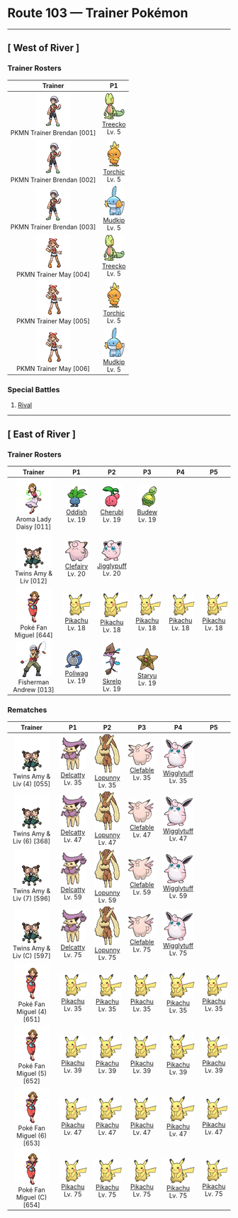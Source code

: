 # Route 103 — Trainer Pokémon

---

## [ West of River ]

### Trainer Rosters

| Trainer | P1 |
|:-------:|:--:|
| ![PKMN Trainer Brendan](../../assets/important_trainers/brendan.png "PKMN Trainer Brendan")<br>PKMN Trainer Brendan [001] | <div class="sprite-cell">![Treecko](../../assets/sprites/treecko/front.gif "Treecko: Treecko is cool, calm, and collected—it never panics under any situation. If a bigger foe were to glare at this Pokémon, it would glare right back without conceding an inch of ground.")<br>[Treecko](../../pokemon/treecko.md)<br>Lv. 5</div> |
| ![PKMN Trainer Brendan](../../assets/important_trainers/brendan.png "PKMN Trainer Brendan")<br>PKMN Trainer Brendan [002] | <div class="sprite-cell">![Torchic](../../assets/sprites/torchic/front.gif "Torchic: Torchic has a place inside its body where it keeps its flame. Give it a hug—it will be glowing with warmth. This Pokémon is covered all over by a fluffy coat of down.")<br>[Torchic](../../pokemon/torchic.md)<br>Lv. 5</div> |
| ![PKMN Trainer Brendan](../../assets/important_trainers/brendan.png "PKMN Trainer Brendan")<br>PKMN Trainer Brendan [003] | <div class="sprite-cell">![Mudkip](../../assets/sprites/mudkip/front.gif "Mudkip: In water, Mudkip breathes using the gills on its cheeks. If it is faced with a tight situation in battle, this Pokémon will unleash its amazing power—it can crush rocks bigger than itself.")<br>[Mudkip](../../pokemon/mudkip.md)<br>Lv. 5</div> |
| ![PKMN Trainer May](../../assets/important_trainers/may.png "PKMN Trainer May")<br>PKMN Trainer May [004] | <div class="sprite-cell">![Treecko](../../assets/sprites/treecko/front.gif "Treecko: Treecko is cool, calm, and collected—it never panics under any situation. If a bigger foe were to glare at this Pokémon, it would glare right back without conceding an inch of ground.")<br>[Treecko](../../pokemon/treecko.md)<br>Lv. 5</div> |
| ![PKMN Trainer May](../../assets/important_trainers/may.png "PKMN Trainer May")<br>PKMN Trainer May [005] | <div class="sprite-cell">![Torchic](../../assets/sprites/torchic/front.gif "Torchic: Torchic has a place inside its body where it keeps its flame. Give it a hug—it will be glowing with warmth. This Pokémon is covered all over by a fluffy coat of down.")<br>[Torchic](../../pokemon/torchic.md)<br>Lv. 5</div> |
| ![PKMN Trainer May](../../assets/important_trainers/may.png "PKMN Trainer May")<br>PKMN Trainer May [006] | <div class="sprite-cell">![Mudkip](../../assets/sprites/mudkip/front.gif "Mudkip: In water, Mudkip breathes using the gills on its cheeks. If it is faced with a tight situation in battle, this Pokémon will unleash its amazing power—it can crush rocks bigger than itself.")<br>[Mudkip](../../pokemon/mudkip.md)<br>Lv. 5</div> |

### Special Battles

1. [Rival](special_battles.md#rival)

---

## [ East of River ]

### Trainer Rosters

| Trainer | P1 | P2 | P3 | P4 | P5 |
|:-------:|:--:|:--:|:--:|:--:|:--:|
| ![Aroma Lady Daisy](../../assets/trainers/aroma_lady.png "Aroma Lady Daisy")<br>Aroma Lady Daisy [011] | <div class="sprite-cell">![Oddish](../../assets/sprites/oddish/front.gif "Oddish: Oddish searches for fertile, nutrient-rich soil, then plants itself. During the daytime, while it is planted, this Pokémon’s feet are thought to change shape and become similar to the roots of trees.")<br>[Oddish](../../pokemon/oddish.md)<br>Lv. 19</div> | <div class="sprite-cell">![Cherubi](../../assets/sprites/cherubi/front.gif "Cherubi: It evolves by sucking the energy out of the small ball where it had been storing nutrients.")<br>[Cherubi](../../pokemon/cherubi.md)<br>Lv. 19</div> | <div class="sprite-cell">![Budew](../../assets/sprites/budew/front.gif "Budew: Over the winter, it closes its bud and endures the cold. In spring, the bud opens and releases pollen.")<br>[Budew](../../pokemon/budew.md)<br>Lv. 19</div> |
| ![Twins Amy & Liv](../../assets/trainers/twins.png "Twins Amy & Liv")<br>Twins Amy & Liv [012] | <div class="sprite-cell">![Clefairy](../../assets/sprites/clefairy/front.gif "Clefairy: On every night of a full moon, groups of this Pokémon come out to play. When dawn arrives, the tired Clefairy return to their quiet mountain retreats and go to sleep nestled up against each other.")<br>[Clefairy](../../pokemon/clefairy.md)<br>Lv. 20</div> | <div class="sprite-cell">![Jigglypuff](../../assets/sprites/jigglypuff/front.gif "Jigglypuff: When this Pokémon sings, it never pauses to breathe. If it is in a battle against an opponent that does not easily fall asleep, Jigglypuff cannot breathe, endangering its life.")<br>[Jigglypuff](../../pokemon/jigglypuff.md)<br>Lv. 20</div> |
| ![Poké Fan Miguel](../../assets/trainers/poke_fan.png "Poké Fan Miguel")<br>Poké Fan Miguel [644] | <div class="sprite-cell">![Pikachu](../../assets/sprites/pikachu/front.gif "Pikachu: This Pokémon has electricity-storing pouches on its cheeks. These appear to become electrically charged during the night while Pikachu sleeps. It occasionally discharges electricity when it is dozy after waking up.")<br>[Pikachu](../../pokemon/pikachu.md)<br>Lv. 18</div> | <div class="sprite-cell">![Pikachu](../../assets/sprites/pikachu/front.gif "Pikachu: This Pokémon has electricity-storing pouches on its cheeks. These appear to become electrically charged during the night while Pikachu sleeps. It occasionally discharges electricity when it is dozy after waking up.")<br>[Pikachu](../../pokemon/pikachu.md)<br>Lv. 18</div> | <div class="sprite-cell">![Pikachu](../../assets/sprites/pikachu/front.gif "Pikachu: This Pokémon has electricity-storing pouches on its cheeks. These appear to become electrically charged during the night while Pikachu sleeps. It occasionally discharges electricity when it is dozy after waking up.")<br>[Pikachu](../../pokemon/pikachu.md)<br>Lv. 18</div> | <div class="sprite-cell">![Pikachu](../../assets/sprites/pikachu/front.gif "Pikachu: This Pokémon has electricity-storing pouches on its cheeks. These appear to become electrically charged during the night while Pikachu sleeps. It occasionally discharges electricity when it is dozy after waking up.")<br>[Pikachu](../../pokemon/pikachu.md)<br>Lv. 18</div> | <div class="sprite-cell">![Pikachu](../../assets/sprites/pikachu/front.gif "Pikachu: This Pokémon has electricity-storing pouches on its cheeks. These appear to become electrically charged during the night while Pikachu sleeps. It occasionally discharges electricity when it is dozy after waking up.")<br>[Pikachu](../../pokemon/pikachu.md)<br>Lv. 18</div> |
| ![Fisherman Andrew](../../assets/trainers/fisherman.png "Fisherman Andrew")<br>Fisherman Andrew [013] | <div class="sprite-cell">![Poliwag](../../assets/sprites/poliwag/front.gif "Poliwag: Poliwag has a very thin skin. It is possible to see the Pokémon’s spiral innards right through the skin. Despite its thinness, however, the skin is also very flexible. Even sharp fangs bounce right off it.")<br>[Poliwag](../../pokemon/poliwag.md)<br>Lv. 19</div> | <div class="sprite-cell">![Skrelp](../../assets/sprites/skrelp/front.gif "Skrelp: It looks just like rotten kelp. It hides from foes while storing up power for its evolution.")<br>[Skrelp](../../pokemon/skrelp.md)<br>Lv. 19</div> | <div class="sprite-cell">![Staryu](../../assets/sprites/staryu/front.gif "Staryu: Staryu apparently communicates with the stars in the night sky by flashing the red core at the center of its body. If parts of its body are torn, this Pokémon simply regenerates the missing pieces and limbs.")<br>[Staryu](../../pokemon/staryu.md)<br>Lv. 19</div> |

### Rematches

| Trainer | P1 | P2 | P3 | P4 | P5 |
|:-------:|:--:|:--:|:--:|:--:|:--:|
| ![Twins Amy & Liv (4)](../../assets/trainers/twins.png "Twins Amy & Liv (4)")<br>Twins Amy & Liv (4) [055] | <div class="sprite-cell">![Delcatty](../../assets/sprites/delcatty/front.gif "Delcatty: Delcatty sleeps anywhere it wants without keeping a permanent nest. If other Pokémon approach it as it sleeps, this Pokémon will never fight—it will just move away somewhere else.")<br>[Delcatty](../../pokemon/delcatty.md)<br>Lv. 35</div> | <div class="sprite-cell">![Lopunny](../../assets/sprites/lopunny/front.gif "Lopunny: The ears appear to be delicate. If they are touched roughly, it kicks with its graceful legs.")<br>[Lopunny](../../pokemon/lopunny.md)<br>Lv. 35</div> | <div class="sprite-cell">![Clefable](../../assets/sprites/clefable/front.gif "Clefable: Clefable moves by skipping lightly as if it were flying using its wings. Its bouncy step lets it even walk on water. It is known to take strolls on lakes on quiet, moonlit nights.")<br>[Clefable](../../pokemon/clefable.md)<br>Lv. 35</div> | <div class="sprite-cell">![Wigglytuff](../../assets/sprites/wigglytuff/front.gif "Wigglytuff: Wigglytuff’s body is very flexible. By inhaling deeply, this Pokémon can inflate itself seemingly without end. Once inflated, Wigglytuff bounces along lightly like a balloon.")<br>[Wigglytuff](../../pokemon/wigglytuff.md)<br>Lv. 35</div> |
| ![Twins Amy & Liv (6)](../../assets/trainers/twins.png "Twins Amy & Liv (6)")<br>Twins Amy & Liv (6) [368] | <div class="sprite-cell">![Delcatty](../../assets/sprites/delcatty/front.gif "Delcatty: Delcatty sleeps anywhere it wants without keeping a permanent nest. If other Pokémon approach it as it sleeps, this Pokémon will never fight—it will just move away somewhere else.")<br>[Delcatty](../../pokemon/delcatty.md)<br>Lv. 47</div> | <div class="sprite-cell">![Lopunny](../../assets/sprites/lopunny/front.gif "Lopunny: The ears appear to be delicate. If they are touched roughly, it kicks with its graceful legs.")<br>[Lopunny](../../pokemon/lopunny.md)<br>Lv. 47</div> | <div class="sprite-cell">![Clefable](../../assets/sprites/clefable/front.gif "Clefable: Clefable moves by skipping lightly as if it were flying using its wings. Its bouncy step lets it even walk on water. It is known to take strolls on lakes on quiet, moonlit nights.")<br>[Clefable](../../pokemon/clefable.md)<br>Lv. 47</div> | <div class="sprite-cell">![Wigglytuff](../../assets/sprites/wigglytuff/front.gif "Wigglytuff: Wigglytuff’s body is very flexible. By inhaling deeply, this Pokémon can inflate itself seemingly without end. Once inflated, Wigglytuff bounces along lightly like a balloon.")<br>[Wigglytuff](../../pokemon/wigglytuff.md)<br>Lv. 47</div> |
| ![Twins Amy & Liv (7)](../../assets/trainers/twins.png "Twins Amy & Liv (7)")<br>Twins Amy & Liv (7) [596] | <div class="sprite-cell">![Delcatty](../../assets/sprites/delcatty/front.gif "Delcatty: Delcatty sleeps anywhere it wants without keeping a permanent nest. If other Pokémon approach it as it sleeps, this Pokémon will never fight—it will just move away somewhere else.")<br>[Delcatty](../../pokemon/delcatty.md)<br>Lv. 59</div> | <div class="sprite-cell">![Lopunny](../../assets/sprites/lopunny/front.gif "Lopunny: The ears appear to be delicate. If they are touched roughly, it kicks with its graceful legs.")<br>[Lopunny](../../pokemon/lopunny.md)<br>Lv. 59</div> | <div class="sprite-cell">![Clefable](../../assets/sprites/clefable/front.gif "Clefable: Clefable moves by skipping lightly as if it were flying using its wings. Its bouncy step lets it even walk on water. It is known to take strolls on lakes on quiet, moonlit nights.")<br>[Clefable](../../pokemon/clefable.md)<br>Lv. 59</div> | <div class="sprite-cell">![Wigglytuff](../../assets/sprites/wigglytuff/front.gif "Wigglytuff: Wigglytuff’s body is very flexible. By inhaling deeply, this Pokémon can inflate itself seemingly without end. Once inflated, Wigglytuff bounces along lightly like a balloon.")<br>[Wigglytuff](../../pokemon/wigglytuff.md)<br>Lv. 59</div> |
| ![Twins Amy & Liv (C)](../../assets/trainers/twins.png "Twins Amy & Liv (C)")<br>Twins Amy & Liv (C) [597] | <div class="sprite-cell">![Delcatty](../../assets/sprites/delcatty/front.gif "Delcatty: Delcatty sleeps anywhere it wants without keeping a permanent nest. If other Pokémon approach it as it sleeps, this Pokémon will never fight—it will just move away somewhere else.")<br>[Delcatty](../../pokemon/delcatty.md)<br>Lv. 75</div> | <div class="sprite-cell">![Lopunny](../../assets/sprites/lopunny/front.gif "Lopunny: The ears appear to be delicate. If they are touched roughly, it kicks with its graceful legs.")<br>[Lopunny](../../pokemon/lopunny.md)<br>Lv. 75</div> | <div class="sprite-cell">![Clefable](../../assets/sprites/clefable/front.gif "Clefable: Clefable moves by skipping lightly as if it were flying using its wings. Its bouncy step lets it even walk on water. It is known to take strolls on lakes on quiet, moonlit nights.")<br>[Clefable](../../pokemon/clefable.md)<br>Lv. 75</div> | <div class="sprite-cell">![Wigglytuff](../../assets/sprites/wigglytuff/front.gif "Wigglytuff: Wigglytuff’s body is very flexible. By inhaling deeply, this Pokémon can inflate itself seemingly without end. Once inflated, Wigglytuff bounces along lightly like a balloon.")<br>[Wigglytuff](../../pokemon/wigglytuff.md)<br>Lv. 75</div> |
| ![Poké Fan Miguel (4)](../../assets/trainers/poke_fan.png "Poké Fan Miguel (4)")<br>Poké Fan Miguel (4) [651] | <div class="sprite-cell">![Pikachu](../../assets/sprites/pikachu/front.gif "Pikachu: This Pokémon has electricity-storing pouches on its cheeks. These appear to become electrically charged during the night while Pikachu sleeps. It occasionally discharges electricity when it is dozy after waking up.")<br>[Pikachu](../../pokemon/pikachu.md)<br>Lv. 35</div> | <div class="sprite-cell">![Pikachu](../../assets/sprites/pikachu/front.gif "Pikachu: This Pokémon has electricity-storing pouches on its cheeks. These appear to become electrically charged during the night while Pikachu sleeps. It occasionally discharges electricity when it is dozy after waking up.")<br>[Pikachu](../../pokemon/pikachu.md)<br>Lv. 35</div> | <div class="sprite-cell">![Pikachu](../../assets/sprites/pikachu/front.gif "Pikachu: This Pokémon has electricity-storing pouches on its cheeks. These appear to become electrically charged during the night while Pikachu sleeps. It occasionally discharges electricity when it is dozy after waking up.")<br>[Pikachu](../../pokemon/pikachu.md)<br>Lv. 35</div> | <div class="sprite-cell">![Pikachu](../../assets/sprites/pikachu/front.gif "Pikachu: This Pokémon has electricity-storing pouches on its cheeks. These appear to become electrically charged during the night while Pikachu sleeps. It occasionally discharges electricity when it is dozy after waking up.")<br>[Pikachu](../../pokemon/pikachu.md)<br>Lv. 35</div> | <div class="sprite-cell">![Pikachu](../../assets/sprites/pikachu/front.gif "Pikachu: This Pokémon has electricity-storing pouches on its cheeks. These appear to become electrically charged during the night while Pikachu sleeps. It occasionally discharges electricity when it is dozy after waking up.")<br>[Pikachu](../../pokemon/pikachu.md)<br>Lv. 35</div> |
| ![Poké Fan Miguel (5)](../../assets/trainers/poke_fan.png "Poké Fan Miguel (5)")<br>Poké Fan Miguel (5) [652] | <div class="sprite-cell">![Pikachu](../../assets/sprites/pikachu/front.gif "Pikachu: This Pokémon has electricity-storing pouches on its cheeks. These appear to become electrically charged during the night while Pikachu sleeps. It occasionally discharges electricity when it is dozy after waking up.")<br>[Pikachu](../../pokemon/pikachu.md)<br>Lv. 39</div> | <div class="sprite-cell">![Pikachu](../../assets/sprites/pikachu/front.gif "Pikachu: This Pokémon has electricity-storing pouches on its cheeks. These appear to become electrically charged during the night while Pikachu sleeps. It occasionally discharges electricity when it is dozy after waking up.")<br>[Pikachu](../../pokemon/pikachu.md)<br>Lv. 39</div> | <div class="sprite-cell">![Pikachu](../../assets/sprites/pikachu/front.gif "Pikachu: This Pokémon has electricity-storing pouches on its cheeks. These appear to become electrically charged during the night while Pikachu sleeps. It occasionally discharges electricity when it is dozy after waking up.")<br>[Pikachu](../../pokemon/pikachu.md)<br>Lv. 39</div> | <div class="sprite-cell">![Pikachu](../../assets/sprites/pikachu/front.gif "Pikachu: This Pokémon has electricity-storing pouches on its cheeks. These appear to become electrically charged during the night while Pikachu sleeps. It occasionally discharges electricity when it is dozy after waking up.")<br>[Pikachu](../../pokemon/pikachu.md)<br>Lv. 39</div> | <div class="sprite-cell">![Pikachu](../../assets/sprites/pikachu/front.gif "Pikachu: This Pokémon has electricity-storing pouches on its cheeks. These appear to become electrically charged during the night while Pikachu sleeps. It occasionally discharges electricity when it is dozy after waking up.")<br>[Pikachu](../../pokemon/pikachu.md)<br>Lv. 39</div> |
| ![Poké Fan Miguel (6)](../../assets/trainers/poke_fan.png "Poké Fan Miguel (6)")<br>Poké Fan Miguel (6) [653] | <div class="sprite-cell">![Pikachu](../../assets/sprites/pikachu/front.gif "Pikachu: This Pokémon has electricity-storing pouches on its cheeks. These appear to become electrically charged during the night while Pikachu sleeps. It occasionally discharges electricity when it is dozy after waking up.")<br>[Pikachu](../../pokemon/pikachu.md)<br>Lv. 47</div> | <div class="sprite-cell">![Pikachu](../../assets/sprites/pikachu/front.gif "Pikachu: This Pokémon has electricity-storing pouches on its cheeks. These appear to become electrically charged during the night while Pikachu sleeps. It occasionally discharges electricity when it is dozy after waking up.")<br>[Pikachu](../../pokemon/pikachu.md)<br>Lv. 47</div> | <div class="sprite-cell">![Pikachu](../../assets/sprites/pikachu/front.gif "Pikachu: This Pokémon has electricity-storing pouches on its cheeks. These appear to become electrically charged during the night while Pikachu sleeps. It occasionally discharges electricity when it is dozy after waking up.")<br>[Pikachu](../../pokemon/pikachu.md)<br>Lv. 47</div> | <div class="sprite-cell">![Pikachu](../../assets/sprites/pikachu/front.gif "Pikachu: This Pokémon has electricity-storing pouches on its cheeks. These appear to become electrically charged during the night while Pikachu sleeps. It occasionally discharges electricity when it is dozy after waking up.")<br>[Pikachu](../../pokemon/pikachu.md)<br>Lv. 47</div> | <div class="sprite-cell">![Pikachu](../../assets/sprites/pikachu/front.gif "Pikachu: This Pokémon has electricity-storing pouches on its cheeks. These appear to become electrically charged during the night while Pikachu sleeps. It occasionally discharges electricity when it is dozy after waking up.")<br>[Pikachu](../../pokemon/pikachu.md)<br>Lv. 47</div> |
| ![Poké Fan Miguel (C)](../../assets/trainers/poke_fan.png "Poké Fan Miguel (C)")<br>Poké Fan Miguel (C) [654] | <div class="sprite-cell">![Pikachu](../../assets/sprites/pikachu/front.gif "Pikachu: This Pokémon has electricity-storing pouches on its cheeks. These appear to become electrically charged during the night while Pikachu sleeps. It occasionally discharges electricity when it is dozy after waking up.")<br>[Pikachu](../../pokemon/pikachu.md)<br>Lv. 75</div> | <div class="sprite-cell">![Pikachu](../../assets/sprites/pikachu/front.gif "Pikachu: This Pokémon has electricity-storing pouches on its cheeks. These appear to become electrically charged during the night while Pikachu sleeps. It occasionally discharges electricity when it is dozy after waking up.")<br>[Pikachu](../../pokemon/pikachu.md)<br>Lv. 75</div> | <div class="sprite-cell">![Pikachu](../../assets/sprites/pikachu/front.gif "Pikachu: This Pokémon has electricity-storing pouches on its cheeks. These appear to become electrically charged during the night while Pikachu sleeps. It occasionally discharges electricity when it is dozy after waking up.")<br>[Pikachu](../../pokemon/pikachu.md)<br>Lv. 75</div> | <div class="sprite-cell">![Pikachu](../../assets/sprites/pikachu/front.gif "Pikachu: This Pokémon has electricity-storing pouches on its cheeks. These appear to become electrically charged during the night while Pikachu sleeps. It occasionally discharges electricity when it is dozy after waking up.")<br>[Pikachu](../../pokemon/pikachu.md)<br>Lv. 75</div> | <div class="sprite-cell">![Pikachu](../../assets/sprites/pikachu/front.gif "Pikachu: This Pokémon has electricity-storing pouches on its cheeks. These appear to become electrically charged during the night while Pikachu sleeps. It occasionally discharges electricity when it is dozy after waking up.")<br>[Pikachu](../../pokemon/pikachu.md)<br>Lv. 75</div> |

